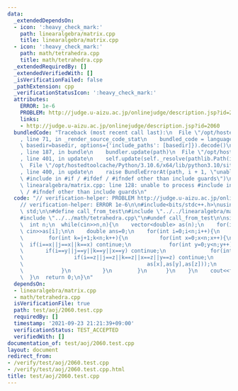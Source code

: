 ```yaml
---
data:
  _extendedDependsOn:
  - icon: ':heavy_check_mark:'
    path: linearalgebra/matrix.cpp
    title: linearalgebra/matrix.cpp
  - icon: ':heavy_check_mark:'
    path: math/tetrahedra.cpp
    title: math/tetrahedra.cpp
  _extendedRequiredBy: []
  _extendedVerifiedWith: []
  _isVerificationFailed: false
  _pathExtension: cpp
  _verificationStatusIcon: ':heavy_check_mark:'
  attributes:
    ERROR: 1e-6
    PROBLEM: http://judge.u-aizu.ac.jp/onlinejudge/description.jsp?id=2060
    links:
    - http://judge.u-aizu.ac.jp/onlinejudge/description.jsp?id=2060
  bundledCode: "Traceback (most recent call last):\n  File \"/opt/hostedtoolcache/Python/3.10.6/x64/lib/python3.10/site-packages/onlinejudge_verify/documentation/build.py\"\
    , line 71, in _render_source_code_stat\n    bundled_code = language.bundle(stat.path,\
    \ basedir=basedir, options={'include_paths': [basedir]}).decode()\n  File \"/opt/hostedtoolcache/Python/3.10.6/x64/lib/python3.10/site-packages/onlinejudge_verify/languages/cplusplus.py\"\
    , line 187, in bundle\n    bundler.update(path)\n  File \"/opt/hostedtoolcache/Python/3.10.6/x64/lib/python3.10/site-packages/onlinejudge_verify/languages/cplusplus_bundle.py\"\
    , line 401, in update\n    self.update(self._resolve(pathlib.Path(included), included_from=path))\n\
    \  File \"/opt/hostedtoolcache/Python/3.10.6/x64/lib/python3.10/site-packages/onlinejudge_verify/languages/cplusplus_bundle.py\"\
    , line 400, in update\n    raise BundleErrorAt(path, i + 1, \"unable to process\
    \ #include in #if / #ifdef / #ifndef other than include guards\")\nonlinejudge_verify.languages.cplusplus_bundle.BundleErrorAt:\
    \ linearalgebra/matrix.cpp: line 128: unable to process #include in #if / #ifdef\
    \ / #ifndef other than include guards\n"
  code: "// verification-helper: PROBLEM http://judge.u-aizu.ac.jp/onlinejudge/description.jsp?id=2060\n\
    // verification-helper: ERROR 1e-6\n\n#include<bits/stdc++.h>\nusing namespace\
    \ std;\n\n#define call_from_test\n#include \"../../linearalgebra/matrix.cpp\"\n\
    #include \"../../math/tetrahedra.cpp\"\n#undef call_from_test\n\nsigned main(){\n\
    \  int n;\n  while(cin>>n,n){\n    vector<double> as(n);\n    for(int i=0;i<n;i++)\
    \ cin>>as[i];\n\n    double ans=0;\n    for(int i=0;i<n;i++){\n      for(int j=i+1;j<n;j++){\n\
    \        for(int k=j+1;k<n;k++){\n          for(int x=0;x<n;x++){\n          \
    \  if(i==x||j==x||k==x) continue;\n            for(int y=0;y<n;y++){\n       \
    \       if(i==y||j==y||k==y||x==y) continue;\n              for(int z=0;z<n;z++){\n\
    \                if(i==z||j==z||k==z||x==z||y==z) continue;\n                ans=max(ans,tetrahedra(as[i],as[j],as[k],\n\
    \                                       as[x],as[y],as[z]));\n              }\n\
    \            }\n          }\n        }\n      }\n    }\n    cout<<fixed<<setprecision(12)<<ans<<endl;\n\
    \  }\n  return 0;\n}\n"
  dependsOn:
  - linearalgebra/matrix.cpp
  - math/tetrahedra.cpp
  isVerificationFile: true
  path: test/aoj/2060.test.cpp
  requiredBy: []
  timestamp: '2021-09-23 21:21:39+09:00'
  verificationStatus: TEST_ACCEPTED
  verifiedWith: []
documentation_of: test/aoj/2060.test.cpp
layout: document
redirect_from:
- /verify/test/aoj/2060.test.cpp
- /verify/test/aoj/2060.test.cpp.html
title: test/aoj/2060.test.cpp
---
```

